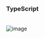 ### TypeScript <br><br>
![image](https://github.com/Smambo/alx-backend-javascript/assets/113464914/4bf82245-d8f7-4365-a853-8453f505b362)
